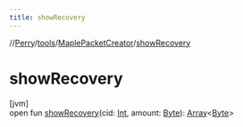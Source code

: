 ```yaml
---
title: showRecovery
---
```

//[Perry](../../../index.html)/[tools](../index.html)/[MaplePacketCreator](index.html)/[showRecovery](show-recovery.html)



# showRecovery



[jvm]\
open fun [showRecovery](show-recovery.html)(cid: [Int](https://kotlinlang.org/api/latest/jvm/stdlib/kotlin/-int/index.html), amount: [Byte](https://kotlinlang.org/api/latest/jvm/stdlib/kotlin/-byte/index.html)): [Array](https://kotlinlang.org/api/latest/jvm/stdlib/kotlin/-array/index.html)&lt;[Byte](https://kotlinlang.org/api/latest/jvm/stdlib/kotlin/-byte/index.html)&gt;




